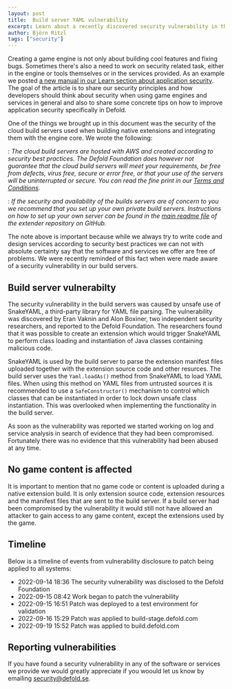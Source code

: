 ```yaml
---
layout: post
title:  Build server YAML vulnerability
excerpt: Learn about a recently discovered security vulnerability in the Defold build servers and how it was patched.
author: Björn Ritzl
tags: ["security"]
---
```


Creating a game engine is not only about building cool features and fixing bugs. Sometimes there's also a need to work on security related task, either in the engine or tools themselves or in the services provided. As an example we posted [a new manual in our Learn section about application security](https://defold.com/manuals/application-security/). The goal of the article is to share our security principles and how developers should think about security when using game engines and services in general and also to share some concrete tips on how to improve application security specifically in Defold.

One of the things we brought up in this document was the security of the cloud build servers used when building native extensions and integrating them with the engine core. We wrote the following:

: *The cloud build servers are hosted with AWS and created according to security best practices. The Defold Foundation does however not guarantee that the cloud build servers will meet your requirements, be free from defects, virus free, secure or error free, or that your use of the servers will be uninterrupted or secure. You can read the fine print in our [Terms and Conditions](https://defold.com/terms-and-conditions/#3-no-warranties).*

: *If the security and availability of the builds servers are of concern to you we recommend that you set up your own private build servers. Instructions on how to set up your own server can be found in the [main readme file](https://github.com/defold/extender) of the extender repository on GitHub.*

The note above is important because while we always try to write code and design services according to security best practices we can not with absolute certainty say that the software and services we offer are free of problems. We were recently reminded of this fact when were made aware of a security vulnerability in our build servers.

## Build server vulnerabilty
The security vulnerability in the build servers was caused by unsafe use of SnakeYAML, a third-party library for YAML file parsing. The vulnerability was discovered by Eran Vaknin and Alon Boxiner, two independent security researchers, and reported to the Defold Foundation. The researchers found that it was possible to create an extension which would trigger SnakeYAML to perform class loading and instantiation of Java classes containing malicious code.

SnakeYAML is used by the build server to parse the extension manifest files uploaded together with the extension source code and other resurces. The build server uses the `Yaml.loadAs()` method from SnakeYAML to load YAML files. When using this method on YAML files from untrusted sources it is recommended to use a `SafeConstructor()` mechanism to control which classes that can be instantiated in order to lock down unsafe class instantiation. This was overlooked when implementing the functionality in the build server.

As soon as the vulnerability was reported we started working on log and service analysis in search of evidence that they had been compromised. Fortunately there was no evidence that this vulnerability had been abused at any time. 


## No game content is affected
It is important to mention that no game code or content is uploaded during a native extension build. It is only extension source code, extension resources and the manifest files that are sent to the build server. If a build server had been compromised by the vulnerability it would still not have allowed an attacker to gain access to any game content, except the extensions used by the game.


## Timeline
Below is a timeline of events from vulnerability disclosure to patch being applied to all systems:

* 2022-09-14 18:36 The security vulnerability was disclosed to the Defold Foundation
* 2022-09-15 08:42 Work began to patch the vulnerability
* 2022-09-15 16:51 Patch was deployed to a test environment for validation
* 2022-09-16 15:29 Patch was applied to build-stage.defold.com
* 2022-09-19 15:52 Patch was applied to build.defold.com


## Reporting vulnerabilities
If you have found a security vulnerability in any of the software or services we provide we would greatly appreciate if you woould let us know by emailing [security@defold.se](mailto:security@defold.se).